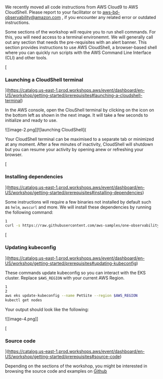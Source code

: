 We recently moved all code instructions from AWS Cloud9 to AWS CloudShell. Please report to your facilitator or to [aws-bd-observability@amazon.com](mailto:aws-bd-observability@amazon.com) , if you encounter any related error or outdated instructions.

Some sections of the workshop will require you to run shell commands. For this, you will need access to a terminal environemnt. We will generally call out any section that needs the pre-requisites with an alert banner. This section provides instructions to use AWS CloudShell, a browser-based shell where you can quickly run scripts with the AWS Command Line Interface (CLI) and other tools.

[

### Launching a CloudShell terminal

](https://catalog.us-east-1.prod.workshops.aws/event/dashboard/en-US/workshop/getting-started/prerequisites#launching-a-cloudshell-terminal)

In the AWS console, open the ClouShell terminal by clicking on the icon on the bottom left as shown in the next image. It will take a few seconds to initialize and ready to use.

![[image-2.png]]![launching CloudShell](

Your CloudShell terminal can be maximised to a separate tab or minimized at any moment. After a few minutes of inactivity, CloudShell will shutdown but you can resume your activity by opening anew or refreshing your browser.

[

### Installing dependencies

](https://catalog.us-east-1.prod.workshops.aws/event/dashboard/en-US/workshop/getting-started/prerequisites#installing-dependencies)

Some instructions will require a few binaries not installed by default such as `helm`, `awscurl` and more. We will install these dependencies by running the following command:

```bash
1
curl -s https://raw.githubusercontent.com/aws-samples/one-observability-demo/main/setup-cloudshell.sh | sh
```

[

### Updating kubeconfig

](https://catalog.us-east-1.prod.workshops.aws/event/dashboard/en-US/workshop/getting-started/prerequisites#updating-kubeconfig)

These commands update kubeconfig so you can interact with the EKS cluster. Replace `$AWS_REGION` with your current AWS Region.

```bash
1
2
aws eks update-kubeconfig --name PetSite --region $AWS_REGION
kubectl get nodes
```

Your output should look like the following:

![[image-4.png]]

[

### Source code

](https://catalog.us-east-1.prod.workshops.aws/event/dashboard/en-US/workshop/getting-started/prerequisites#source-code)

Depending on the sections of the workshop, you might be interested in browsing the source code and examples on [Github](https://github.com/aws-samples/one-observability-demo)